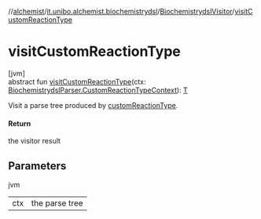 //[alchemist](../../../index.md)/[it.unibo.alchemist.biochemistrydsl](../index.md)/[BiochemistrydslVisitor](index.md)/[visitCustomReactionType](visit-custom-reaction-type.md)

# visitCustomReactionType

[jvm]\
abstract fun [visitCustomReactionType](visit-custom-reaction-type.md)(ctx: [BiochemistrydslParser.CustomReactionTypeContext](../-biochemistrydsl-parser/-custom-reaction-type-context/index.md)): [T](../../it.unibo.alchemist.model.implementations.conditions/-generic-molecule-present/index.md)

Visit a parse tree produced by [customReactionType](../-biochemistrydsl-parser/custom-reaction-type.md).

#### Return

the visitor result

## Parameters

jvm

| | |
|---|---|
| ctx | the parse tree |
